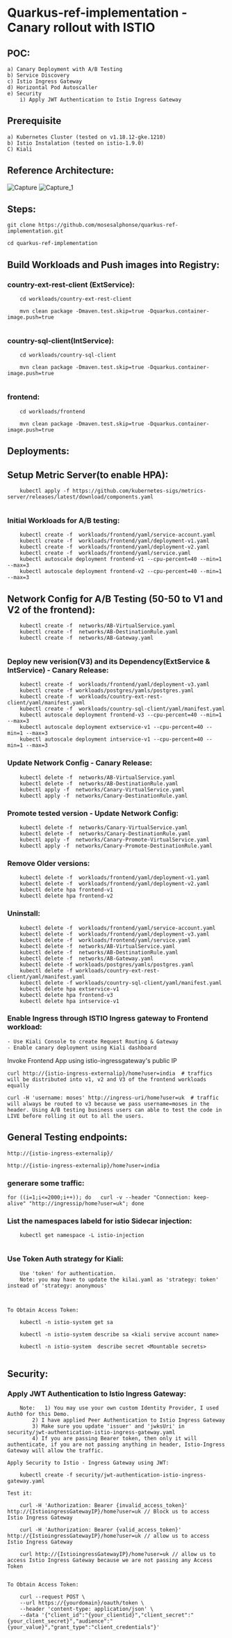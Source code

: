 # Quarkus-ref-implementation - Canary rollout with ISTIO

## POC:
```
a) Canary Deployment with A/B Testing
b) Service Discovery
c) Istio Ingress Gateway
d) Horizontal Pod Autoscaller
e) Security
	i) Apply JWT Authentication to Istio Ingress Gateway
```
## Prerequisite

```
a) Kubernetes Cluster (tested on v1.18.12-gke.1210)
b) Istio Instalation (tested on istio-1.9.0)
C) Kiali

```
##  Reference Architecture:
![Capture](https://user-images.githubusercontent.com/16347988/110306608-eb84dc00-7ff5-11eb-9d8a-aed13b6829d0.JPG)
![Capture_1](https://user-images.githubusercontent.com/16347988/110306631-f0499000-7ff5-11eb-84ba-21090dda7ac3.JPG)

##  Steps:

```
git clone https://github.com/mosesalphonse/quarkus-ref-implementation.git

cd quarkus-ref-implementation

```
##  Build Workloads and Push images into Registry:

### country-ext-rest-client (ExtService):
```
	cd workloads/country-ext-rest-client

	mvn clean package -Dmaven.test.skip=true -Dquarkus.container-image.push=true
  
```
### country-sql-client(IntService):
```
	cd workloads/country-sql-client

	mvn clean package -Dmaven.test.skip=true -Dquarkus.container-image.push=true
  
```
### frontend:
```
	cd workloads/frontend
	
	mvn clean package -Dmaven.test.skip=true -Dquarkus.container-image.push=true
```
## Deployments:

## Setup Metric Server(to enable HPA):

```
	kubectl apply -f https://github.com/kubernetes-sigs/metrics-server/releases/latest/download/components.yaml
	
```

### Initial Workloads for A/B testing:
```
	kubectl create -f  workloads/frontend/yaml/service-account.yaml
	kubectl create -f  workloads/frontend/yaml/deployment-v1.yaml
	kubectl create -f  workloads/frontend/yaml/deployment-v2.yaml
	kubectl create -f  workloads/frontend/yaml/service.yaml
	kubectl autoscale deployment frontend-v1 --cpu-percent=40 --min=1 --max=3
	kubectl autoscale deployment frontend-v2 --cpu-percent=40 --min=1 --max=3
```
## Network Config for A/B Testing (50-50 to V1 and V2 of the frontend):

```
	kubectl create -f  networks/AB-VirtualService.yaml
	kubectl create -f  networks/AB-DestinationRule.yaml
	kubectl create -f  networks/AB-Gateway.yaml
	
```

### Deploy new verision(V3) and its Dependency(ExtService & IntService) - Canary Release:
```
	kubectl create -f  workloads/frontend/yaml/deployment-v3.yaml
	kubectl create -f workloads/postgres/yamls/postgres.yaml
	kubectl create -f  workloads/country-ext-rest-client/yaml/manifest.yaml
	kubectl create -f  workloads/country-sql-client/yaml/manifest.yaml
	kubectl autoscale deployment frontend-v3 --cpu-percent=40 --min=1 --max=3
	kubectl autoscale deployment extservice-v1 --cpu-percent=40 --min=1 --max=3
	kubectl autoscale deployment intservice-v1 --cpu-percent=40 --min=1 --max=3
```

### Update Network Config - Canary Release:
```
	kubectl delete -f  networks/AB-VirtualService.yaml
	kubectl delete -f  networks/AB-DestinationRule.yaml
	kubectl apply -f  networks/Canary-VirtualService.yaml
	kubectl apply -f  networks/Canary-DestinationRule.yaml

```

### Promote tested version - Update Network Config:
```
	kubectl delete -f  networks/Canary-VirtualService.yaml
	kubectl delete -f  networks/Canary-DestinationRule.yaml
	kubectl apply -f  networks/Canary-Promote-VirtualService.yaml
	kubectl apply -f  networks/Canary-Promote-DestinationRule.yaml

```

### Remove Older versions:
```
	kubectl delete -f  workloads/frontend/yaml/deployment-v1.yaml
	kubectl delete -f  workloads/frontend/yaml/deployment-v2.yaml
	kubectl delete hpa frontend-v1
	kubectl delete hpa frontend-v2
```

### Uninstall:
```
	kubectl delete -f  workloads/frontend/yaml/service-account.yaml
	kubectl delete -f  workloads/frontend/yaml/deployment-v3.yaml
	kubectl delete -f  workloads/frontend/yaml/service.yaml
	kubectl delete -f  networks/AB-VirtualService.yaml
	kubectl delete -f  networks/AB-DestinationRule.yaml
	kubectl delete -f  networks/AB-Gateway.yaml
	kubectl delete -f workloads/postgres/yamls/postgres.yaml
	kubectl delete -f workloads/country-ext-rest-client/yaml/manifest.yaml
	kubectl delete -f workloads/country-sql-client/yaml/manifest.yaml
	kubectl delete hpa extservice-v1
	kubectl delete hpa frontend-v3
	kubectl delete hpa intservice-v1
```

###  Enable Ingress through ISTIO Ingress gateway to Frontend workload:
	- Use Kiali Console to create Request Routing & Gateway
	- Enable canary deployment using Kiali dashboard

Invoke Frontend App using istio-ingressgateway's public IP
```
curl http://{istio-ingress-externalip}/home?user=india  # traffics will be distributed into v1, v2 and V3 of the frontend workloads equally

curl -H 'username: moses' http://ingress-uri/home?user=uk  # traffic will always be routed to v3 because we pass username=moses in the header. Using A/B testing business users can able to test the code in LIVE before rolling it out to all the users.

```

## General Testing endpoints:
```
http://{istio-ingress-externalip}/

http://{istio-ingress-externalip}/home?user=india

```
### generare some traffic:
```
for ((i=1;i<=2000;i++)); do   curl -v --header "Connection: keep-alive" "http://ingressip/home?user=uk"; done
```

### List the namespaces labeld for istio Sidecar injection:
```
	kubectl get namespace -L istio-injection
	
```
### Use Token Auth strategy for Kiali:
```
	Use 'token' for authentication.
	Note: you may have to update the kilai.yaml as 'strategy: token' instead of 'strategy: anonymous'



To Obtain Access Token:
	
	kubectl -n istio-system get sa
	
	kubectl -n istio-system describe sa <kiali servive account name>
	
	kubectl -n istio-system  describe secret <Mountable secrets>
	
```

## Security:

### Apply JWT Authentication to Istio Ingress Gateway:
```
	Note: 	1) You may use your own custom Identity Provider, I used Auth0 for this Demo.
		2) I have applied Peer Authentication to Istio Ingress Gateway
		3) Make sure you update 'issuer' and 'jwksUri' in security/jwt-authentication-istio-ingress-gateway.yaml
		4) If you are passing Bearer token, then only it will authenticate, if you are not passing anything in header, Istio-Ingress Gateway will allow the traffic.
	
Apply Security to Istio - Ingress Gateway using JWT:

	kubectl create -f security/jwt-authentication-istio-ingress-gateway.yaml
	
Test it:

	curl -H 'Authorization: Bearer {invalid_access_token}' http://{IstioingressGatewayIP}/home?user=uk // Block us to access Istio Ingress Gateway

	curl -H 'Authorization: Bearer {valid_access_token}' http://{IstioingressGatewayIP}/home?user=uk // allow us to access Istio Ingress Gateway

	curl http://{IstioingressGatewayIP}/home?user=uk // allow us to access Istio Ingress Gateway because we are not passing any Access Token

	
To Obtain Access Token:
	
	curl --request POST \
  	--url https://{yourdomain}/oauth/token \
  	--header 'content-type: application/json' \
  	--data '{"client_id":"{your_clientid}","client_secret":"{your_client_secret}","audience":"{your_value}","grant_type":"client_credentials"}'
	

	
```
